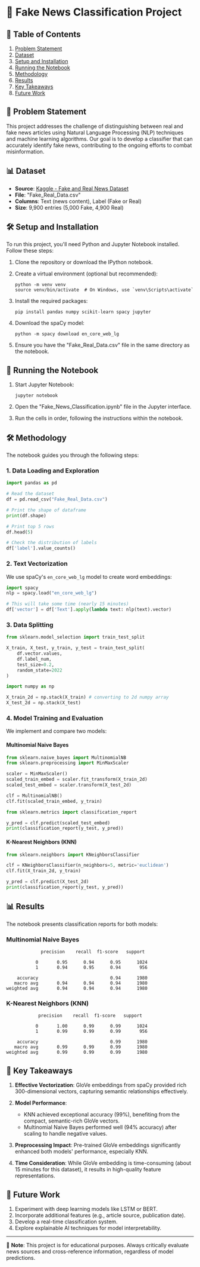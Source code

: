 # 📰 Fake News Classification Project

## 📌 Table of Contents
1. [Problem Statement](#-problem-statement)
2. [Dataset](#-dataset)
3. [Setup and Installation](#-setup-and-installation)
4. [Running the Notebook](#-running-the-notebook)
5. [Methodology](#️-methodology)
6. [Results](#-results)
7. [Key Takeaways](#-key-takeaways)
8. [Future Work](#-future-work)

## 🎯 Problem Statement

This project addresses the challenge of distinguishing between real and fake news articles using Natural Language Processing (NLP) techniques and machine learning algorithms. Our goal is to develop a classifier that can accurately identify fake news, contributing to the ongoing efforts to combat misinformation.

## 📊 Dataset

- **Source**: [Kaggle - Fake and Real News Dataset](https://www.kaggle.com/datasets/clmentbisaillon/fake-and-real-news-dataset)
- **File**: "Fake_Real_Data.csv"
- **Columns**: Text (news content), Label (Fake or Real)
- **Size**: 9,900 entries (5,000 Fake, 4,900 Real)

## 🛠 Setup and Installation

To run this project, you'll need Python and Jupyter Notebook installed. Follow these steps:

1. Clone the repository or download the IPython notebook.

2. Create a virtual environment (optional but recommended):
   ```
   python -m venv venv
   source venv/bin/activate  # On Windows, use `venv\Scripts\activate`
   ```

3. Install the required packages:
   ```
   pip install pandas numpy scikit-learn spacy jupyter
   ```

4. Download the spaCy model:
   ```
   python -m spacy download en_core_web_lg
   ```

5. Ensure you have the "Fake_Real_Data.csv" file in the same directory as the notebook.

## 🚀 Running the Notebook

1. Start Jupyter Notebook:
   ```
   jupyter notebook
   ```

2. Open the "Fake_News_Classification.ipynb" file in the Jupyter interface.

3. Run the cells in order, following the instructions within the notebook.

## 🛠️ Methodology

The notebook guides you through the following steps:

### 1. Data Loading and Exploration

```python
import pandas as pd

# Read the dataset
df = pd.read_csv("Fake_Real_Data.csv")

# Print the shape of dataframe
print(df.shape)

# Print top 5 rows
df.head(5)

# Check the distribution of labels 
df['label'].value_counts()
```

### 2. Text Vectorization

We use spaCy's `en_core_web_lg` model to create word embeddings:

```python
import spacy
nlp = spacy.load("en_core_web_lg")

# This will take some time (nearly 15 minutes)
df['vector'] = df['Text'].apply(lambda text: nlp(text).vector)
```

### 3. Data Splitting

```python
from sklearn.model_selection import train_test_split

X_train, X_test, y_train, y_test = train_test_split(
    df.vector.values,
    df.label_num,
    test_size=0.2,
    random_state=2022
)

import numpy as np

X_train_2d = np.stack(X_train) # converting to 2d numpy array
X_test_2d = np.stack(X_test)
```

### 4. Model Training and Evaluation

We implement and compare two models:

#### Multinomial Naive Bayes

```python
from sklearn.naive_bayes import MultinomialNB
from sklearn.preprocessing import MinMaxScaler

scaler = MinMaxScaler()
scaled_train_embed = scaler.fit_transform(X_train_2d)
scaled_test_embed = scaler.transform(X_test_2d)

clf = MultinomialNB()
clf.fit(scaled_train_embed, y_train)

from sklearn.metrics import classification_report

y_pred = clf.predict(scaled_test_embed)
print(classification_report(y_test, y_pred))
```

#### K-Nearest Neighbors (KNN)

```python
from sklearn.neighbors import KNeighborsClassifier

clf = KNeighborsClassifier(n_neighbors=5, metric='euclidean')
clf.fit(X_train_2d, y_train)

y_pred = clf.predict(X_test_2d)
print(classification_report(y_test, y_pred))
```

## 📊 Results

The notebook presents classification reports for both models:

### Multinomial Naive Bayes
```
             precision    recall  f1-score   support

           0       0.95      0.94      0.95      1024
           1       0.94      0.95      0.94       956

    accuracy                           0.94      1980
   macro avg       0.94      0.94      0.94      1980
weighted avg       0.94      0.94      0.94      1980
```

### K-Nearest Neighbors (KNN)
```
            precision    recall  f1-score   support

           0       1.00      0.99      0.99      1024
           1       0.99      0.99      0.99       956

    accuracy                           0.99      1980
   macro avg       0.99      0.99      0.99      1980
weighted avg       0.99      0.99      0.99      1980
```

## 🔑 Key Takeaways

1. **Effective Vectorization**: GloVe embeddings from spaCy provided rich 300-dimensional vectors, capturing semantic relationships effectively.

2. **Model Performance**: 
   - KNN achieved exceptional accuracy (99%), benefiting from the compact, semantic-rich GloVe vectors.
   - Multinomial Naive Bayes performed well (94% accuracy) after scaling to handle negative values.

3. **Preprocessing Impact**: Pre-trained GloVe embeddings significantly enhanced both models' performance, especially KNN.

4. **Time Consideration**: While GloVe embedding is time-consuming (about 15 minutes for this dataset), it results in high-quality feature representations.

## 🚀 Future Work

1. Experiment with deep learning models like LSTM or BERT.
2. Incorporate additional features (e.g., article source, publication date).
3. Develop a real-time classification system.
4. Explore explainable AI techniques for model interpretability.

---

📌 **Note**: This project is for educational purposes. Always critically evaluate news sources and cross-reference information, regardless of model predictions.
